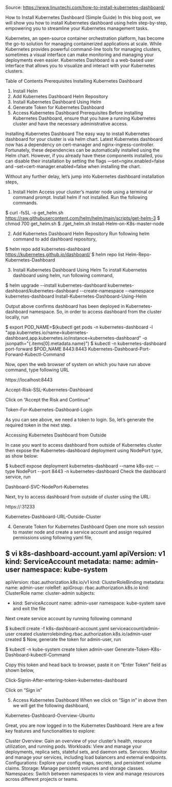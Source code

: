 Source: https://www.linuxtechi.com/how-to-install-kubernetes-dashboard/

How to Install Kubernetes Dashboard (Simple Guide)
In this blog post, we will show you how to install Kubernetes dashboard using helm step-by-step, empowering you to streamline your Kubernetes management tasks.

Kubernetes, an open-source container orchestration platform, has become the go-to solution for managing containerized applications at scale. While Kubernetes provides powerful command-line tools for managing clusters, sometimes a visual interface can make monitoring and managing your deployments even easier. Kubernetes Dashboard is a web-based user interface that allows you to visualize and interact with your Kubernetes clusters.

Table of Contents
Prerequisites
Installing Kubernetes Dashboard
1) Install Helm
2) Add Kubernetes Dashboard Helm Repository
3) Install Kubernetes Dashboard Using Helm
4)  Generate Token for Kubernetes Dashboard
5) Access Kubernetes Dashboard
Prerequisites
Before installing Kubernetes Dashboard, ensure that you have a running Kubernetes cluster and have the necessary administrative access.

Installing Kubernetes Dashboard
The easy way to install Kubernetes dashboard for your cluster is via helm chart. Latest Kubernetes dashboard now has a dependency on cert-manager and nginx-ingress-controller. Fortunately, these dependencies can be automatically installed using the Helm chart. However, if you already have these components installed, you can disable their installation by setting the flags —set=nginx.enabled=false and –set=cert-manager.enabled=false when installing the chart.

Without any further delay, let’s jump into Kubernetes dashboard installation steps,

1) Install Helm
Access your cluster’s master node using a terminal or command prompt. Install helm if not installed. Run the following commands.

$ curl -fsSL -o get_helm.sh https://raw.githubusercontent.com/helm/helm/main/scripts/get-helm-3
$ chmod 700 get_helm.sh
$ ./get_helm.sh
Install-Helm-on-K8s-master-node

2) Add Kubernetes Dashboard Helm Repository
Run following helm command to add dashboard repository,

$ helm repo add kubernetes-dashboard https://kubernetes.github.io/dashboard/
$ helm repo list
Helm-Repo-Kubernetes-Dashboard

3) Install Kubernetes Dashboard Using Helm
To install Kubernetes dashboard using helm, run following command,

$ helm upgrade --install kubernetes-dashboard kubernetes-dashboard/kubernetes-dashboard --create-namespace --namespace kubernetes-dashboard
Install-Kubernetes-Dashboard-Using-Helm

Output above confirms dashboard has been deployed in Kubernetes-dashboard namespace. So, in order to access dashboard from the cluster locally, run

$ export POD_NAME=$(kubectl get pods -n kubernetes-dashboard -l "app.kubernetes.io/name=kubernetes-dashboard,app.kubernetes.io/instance=kubernetes-dashboard" -o jsonpath="{.items[0].metadata.name}")
$ kubectl -n kubernetes-dashboard port-forward $POD_NAME 8443:8443
Kubernetes-Dashboard-Port-Forward-Kubectl-Command

Now, open the web browser of system on which you have run above command, type following URL

https://localhost:8443

Accept-Risk-SSL-Kubernetes-Dashboard

Click on “Accept the Risk and Continue”

Token-For-Kubernetes-Dashboard-Login

As you can see above, we need a token to login. So, let’s generate the required token in the next step.

Accessing Kubernetes Dashboard from Outside

In case you want to access dashboard from outside of Kubernetes cluster then expose the Kubernetes-dashboard deployment using NodePort type, as show below:

$ kubectl expose deployment kubernetes-dashboard --name k8s-svc --type NodePort --port 8443 -n kubernetes-dashboard
Check the dashboard service, run

Dashboard-SVC-NodePort-Kubernetes

Next, try to access dashboard from outside of cluster using the URL:

https://<Worker-IP-Address>:31233

Kubernetes-Dashboard-URL-Outside-Cluster

4)  Generate Token for Kubernetes Dashboard
Open one more ssh session to master node and create a service account and assign required permissions using following yaml file,

$ vi k8s-dashboard-account.yaml
apiVersion: v1
kind: ServiceAccount
metadata:
  name: admin-user
  namespace: kube-system
---
apiVersion: rbac.authorization.k8s.io/v1
kind: ClusterRoleBinding
metadata:
  name: admin-user
roleRef:
  apiGroup: rbac.authorization.k8s.io
  kind: ClusterRole
  name: cluster-admin
subjects:
- kind: ServiceAccount
  name: admin-user
  namespace: kube-system
save and exit the file

Next create service account by running following command

$ kubectl create -f k8s-dashboard-account.yaml
serviceaccount/admin-user created
clusterrolebinding.rbac.authorization.k8s.io/admin-user created
$
Now, generate the token for admin-user, run

$ kubectl -n kube-system create token admin-user
Generate-Token-K8s-Dashboard-kubectl-Command

Copy this token and head back to browser, paste it on “Enter Token” field as shown below,

Click-Signin-After-entering-token-kubernetes-dashboard

Click on “Sign in”

5) Access Kubernetes Dashboard
When we click on “Sign in” in above then we will get the following dashboard,

Kubernetes-Dashboard-Overview-Ubuntu

Great, you are now logged in to the Kubernetes Dashboard. Here are a few key features and functionalities to explore:

Cluster Overview: Gain an overview of your cluster’s health, resource utilization, and running pods.
Workloads: View and manage your deployments, replica sets, stateful sets, and daemon sets.
Services: Monitor and manage your services, including load balancers and external endpoints.
Configurations: Explore your config maps, secrets, and persistent volume claims.
Storage: Manage persistent volumes and storage classes.
Namespaces: Switch between namespaces to view and manage resources across different projects or teams.
